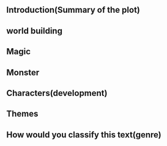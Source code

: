 ## Introduction(Summary of the plot)

## world building
## Magic
## Monster

## Characters(development)

## Themes

## How would you classify this text(genre)
